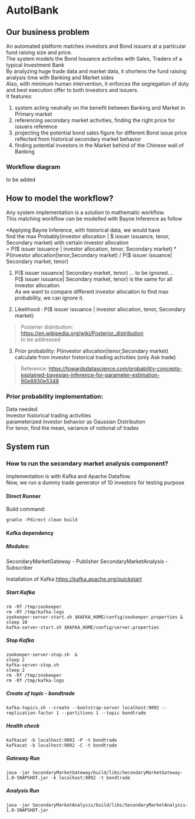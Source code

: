 # AutoIBank

## Our business problem
An automated platform matches investors and Bond issuers at a particular fund raising size and price. <br>
The system models the Bond Issuance activities with Sales, Traders of a typical Investment Bank <br>
By analyzing huge trade data and market data, it shortens the fund raising analysis time with Banking and Market sides <br>
Also, with minimum human intervention, it enforces the segregation of duty and best execution offer to both investors and issuers. <br>
It features: <br>
1. system acting neutrally on the benefit between Banking and Market in Primary market <br>
2. referencing secondary market activities, finding the right price for issuers reference <br>
3. projecting the potential bond sales figure for different Bond issue price reflected from historical secondary market behavior<br>
4. finding potential investors in the Market behind of the Chinese wall of Banking <br>
 
### Workflow diagram
to be added

## How to model the workflow?
Any system implementation is a solution to mathematic workflow. <br>
This matching workflow can be modelled with Bayne Inference as follow <br>


*Applying Bayne Inference, with historical data, we would have <br>
find the max Probably(investor allocation | $ issuer issuance, tenor, Secondary market) with certain investor allocation <br>
= P($ issuer issuance | investor allocation, tenor, Secondary market) * P(investor allocation|tenor,Secondary market) / P($ issuer issuance| Secondary market, tenor)
1. P($ issuer issuance| Secondary market, tenor) ... to be ignored.... <br>
P($ issuer issuance| Secondary market, tenor)  is the same for all investor allocation. <br>
As we want to compare different investor allocation to find max probability, we can ignore it.

2. Likelihood : P($ issuer issuance | investor allocation, tenor, Secondary market) <br>
>Posterier distribution: https://en.wikipedia.org/wiki/Posterior_distribution <br>
to be addressed <br>

3. Prior probability: P(investor allocation|tenor,Secondary market) <br>
calculate from investor historical trading activities (only Ask trade)

>Reference: https://towardsdatascience.com/probability-concepts-explained-bayesian-inference-for-parameter-estimation-90e8930e5348

### Prior probability implementation:
Data needed <br>
Investor historical trading activities <br>
parameterized investor behavior as Gaussian Distribution <br>
For tenor, find the mean, variance of notional of trades <br>


## System run
### How to run the secondary market analysis component?
Implementation is with Kafka and Apache Dataflow. <br>
Now, we run a dummy trade generator of 10 investors for testing purpose

#### Direct Runner
Build command:
```
gradle -Pdirect clean build
```


#### Kafka dependency
##### Modules:
SecondaryMarketGateway - Publisher
SecondaryMarketAnalysis - Subscriber

Installation of Kafka
https://kafka.apache.org/quickstart
##### Start Kafka
````
rm -Rf /tmp/zookeeper
rm -Rf /tmp/kafka-logs
zookeeper-server-start.sh $KAFKA_HOME/config/zookeeper.properties & 
sleep 10
kafka-server-start.sh $KAFKA_HOME/config/server.properties 
````
##### Stop Kafka
````
zookeeper-server-stop.sh  & 
sleep 2
kafka-server-stop.sh 
sleep 2
rm -Rf /tmp/zookeeper
rm -Rf /tmp/kafka-logs
````

##### Create of topic - bondtrade
````
kafka-topics.sh --create --bootstrap-server localhost:9092 --replication-factor 1 --partitions 1 --topic bondtrade
````

##### Health check
````
kafkacat -b localhost:9092 -P -t bondtrade 
kafkacat -b localhost:9092 -C -t bondtrade
````

##### Gateway Run
````
java -jar SecondaryMarketGateway/build/libs/SecondaryMarketGateway-1.0-SNAPSHOT.jar -k localhost:9092 -t bondtrade
````
##### Analysis Run
````
java -jar SecondaryMarketAnalysis/build/libs/SecondaryMarketAnalysis-1.0-SNAPSHOT.jar 
````